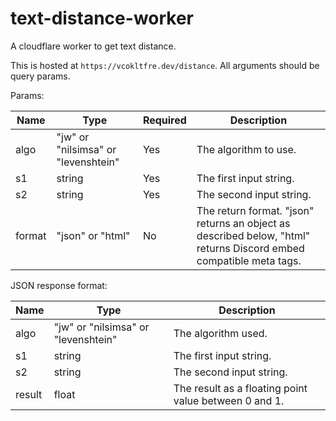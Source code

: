 # text-distance-worker

A cloudflare worker to get text distance.

This is hosted at `https://vcokltfre.dev/distance`. All arguments should be query params.

Params:

| Name   | Type                                | Required | Description                                                                                                        |
|--------|-------------------------------------|----------|--------------------------------------------------------------------------------------------------------------------|
| algo   | "jw" or "nilsimsa" or "levenshtein" | Yes      | The algorithm to use.                                                                                              |
| s1     | string                              | Yes      | The first input string.                                                                                            |
| s2     | string                              | Yes      | The second input string.                                                                                            |
| format | "json" or "html"                    | No       | The return format. "json" returns an object as described below, "html" returns Discord embed compatible meta tags. |

JSON response format:

| Name   | Type                                | Description                                           |
|--------|-------------------------------------|-------------------------------------------------------|
| algo   | "jw" or "nilsimsa" or "levenshtein" | The algorithm used.                                   |
| s1     | string                              | The first input string.                               |
| s2     | string                              | The second input string.                              |
| result | float                               | The result as a floating point value between 0 and 1. |
